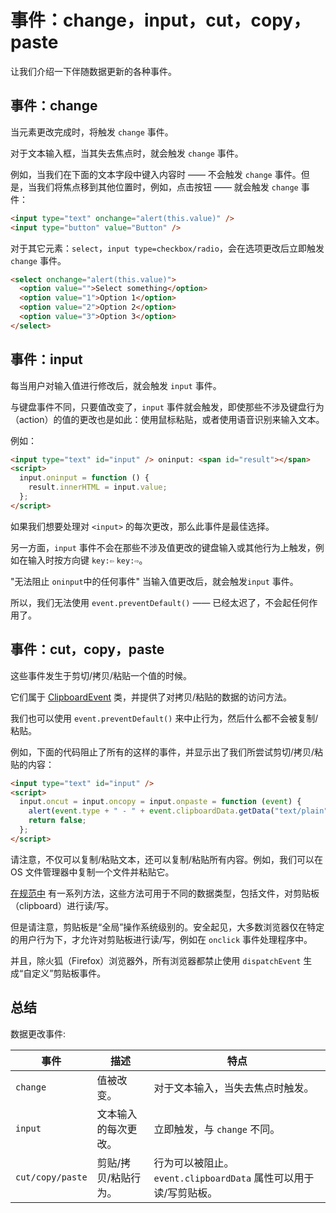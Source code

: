 # 事件：change，input，cut，copy，paste

让我们介绍一下伴随数据更新的各种事件。

## 事件：change

当元素更改完成时，将触发 `change` 事件。

对于文本输入框，当其失去焦点时，就会触发 `change` 事件。

例如，当我们在下面的文本字段中键入内容时 —— 不会触发 `change` 事件。但是，当我们将焦点移到其他位置时，例如，点击按钮 —— 就会触发 `change` 事件：

```html
<input type="text" onchange="alert(this.value)" />
<input type="button" value="Button" />
```

对于其它元素：`select`，`input type=checkbox/radio`，会在选项更改后立即触发 `change` 事件。

```html
<select onchange="alert(this.value)">
  <option value="">Select something</option>
  <option value="1">Option 1</option>
  <option value="2">Option 2</option>
  <option value="3">Option 3</option>
</select>
```

## 事件：input

每当用户对输入值进行修改后，就会触发 `input` 事件。

与键盘事件不同，只要值改变了，`input` 事件就会触发，即使那些不涉及键盘行为（action）的值的更改也是如此：使用鼠标粘贴，或者使用语音识别来输入文本。

例如：

```html
<input type="text" id="input" /> oninput: <span id="result"></span>
<script>
  input.oninput = function () {
    result.innerHTML = input.value;
  };
</script>
```

如果我们想要处理对 `<input>` 的每次更改，那么此事件是最佳选择。

另一方面，`input` 事件不会在那些不涉及值更改的键盘输入或其他行为上触发，例如在输入时按方向键 `key:⇦` `key:⇨`。

"无法阻止 `oninput`中的任何事件" 当输入值更改后，就会触发`input` 事件。

所以，我们无法使用 `event.preventDefault()` —— 已经太迟了，不会起任何作用了。

## 事件：cut，copy，paste

这些事件发生于剪切/拷贝/粘贴一个值的时候。

它们属于 [ClipboardEvent](https://www.w3.org/TR/clipboard-apis/#clipboard-event-interfaces) 类，并提供了对拷贝/粘贴的数据的访问方法。

我们也可以使用 `event.preventDefault()` 来中止行为，然后什么都不会被复制/粘贴。

例如，下面的代码阻止了所有的这样的事件，并显示出了我们所尝试剪切/拷贝/粘贴的内容：

```html
<input type="text" id="input" />
<script>
  input.oncut = input.oncopy = input.onpaste = function (event) {
    alert(event.type + " - " + event.clipboardData.getData("text/plain"));
    return false;
  };
</script>
```

请注意，不仅可以复制/粘贴文本，还可以复制/粘贴所有内容。例如，我们可以在 OS 文件管理器中复制一个文件并粘贴它。

[在规范中](https://www.w3.org/TR/clipboard-apis/#dfn-datatransfer) 有一系列方法，这些方法可用于不同的数据类型，包括文件，对剪贴板（clipboard）进行读/写。

但是请注意，剪贴板是“全局”操作系统级别的。安全起见，大多数浏览器仅在特定的用户行为下，才允许对剪贴板进行读/写，例如在 `onclick` 事件处理程序中。

并且，除火狐（Firefox）浏览器外，所有浏览器都禁止使用 `dispatchEvent` 生成“自定义”剪贴板事件。

## 总结

数据更改事件:

| 事件             | 描述                 | 特点                                                            |
| ---------------- | -------------------- | --------------------------------------------------------------- |
| `change`         | 值被改变。           | 对于文本输入，当失去焦点时触发。                                |
| `input`          | 文本输入的每次更改。 | 立即触发，与 `change` 不同。                                    |
| `cut/copy/paste` | 剪贴/拷贝/粘贴行为。 | 行为可以被阻止。`event.clipboardData` 属性可以用于读/写剪贴板。 |
